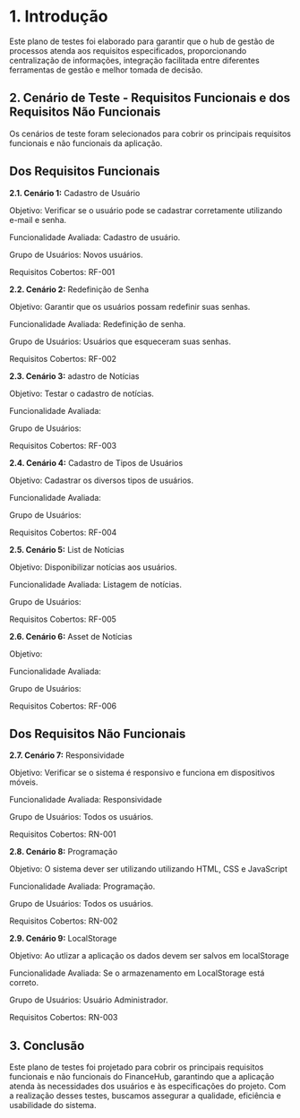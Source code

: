 # 1. Introdução

Este plano de testes foi elaborado para garantir que o hub de gestão de processos atenda aos requisitos especificados, proporcionando centralização de informações, integração facilitada entre diferentes ferramentas de gestão e melhor tomada de decisão.


## 2. Cenário de Teste - Requisitos Funcionais e dos Requisitos Não Funcionais

Os cenários de teste foram selecionados para cobrir os principais requisitos funcionais e não funcionais da aplicação.

## Dos Requisitos Funcionais

**2.1. Cenário 1:** Cadastro de Usuário

Objetivo: Verificar se o usuário pode se cadastrar corretamente utilizando e-mail e senha.

Funcionalidade Avaliada: Cadastro de usuário.

Grupo de Usuários: Novos usuários.

Requisitos Cobertos: RF-001

**2.2. Cenário 2:** Redefinição de Senha

Objetivo: Garantir que os usuários possam redefinir suas senhas.

Funcionalidade Avaliada: Redefinição de senha.

Grupo de Usuários: Usuários que esqueceram suas senhas.

Requisitos Cobertos: RF-002

**2.3. Cenário 3:** adastro de Notícias

Objetivo: Testar o cadastro de notícias.

Funcionalidade Avaliada: 

Grupo de Usuários: 

Requisitos Cobertos: RF-003

**2.4. Cenário 4:** Cadastro de Tipos de Usuários

Objetivo: Cadastrar os diversos tipos de usuários.

Funcionalidade Avaliada: 

Grupo de Usuários: 

Requisitos Cobertos: RF-004

**2.5. Cenário 5:** List de Notícias

Objetivo: Disponibilizar notícias aos usuários.

Funcionalidade Avaliada: Listagem de notícias.

Grupo de Usuários: 

Requisitos Cobertos: RF-005

**2.6. Cenário 6:** Asset  de Notícias

Objetivo: 

Funcionalidade Avaliada: 

Grupo de Usuários: 

Requisitos Cobertos: RF-006

## Dos Requisitos Não Funcionais

**2.7. Cenário 7:** Responsividade

Objetivo:  Verificar se o sistema é responsivo e funciona em dispositivos móveis.

Funcionalidade Avaliada: Responsividade

Grupo de Usuários: Todos os usuários.

Requisitos Cobertos: RN-001

**2.8. Cenário 8:** Programação

Objetivo: O sistema dever ser utilizando utilizando HTML, CSS e JavaScript

Funcionalidade Avaliada: Programação.

Grupo de Usuários: Todos os usuários.

Requisitos Cobertos: RN-002

**2.9. Cenário 9:** LocalStorage

Objetivo: Ao utlizar a aplicação os dados devem ser salvos em localStorage

Funcionalidade Avaliada: Se o armazenamento em LocalStorage está correto.

Grupo de Usuários: Usuário Administrador.

Requisitos Cobertos: RN-003

## 3. Conclusão
Este plano de testes foi projetado para cobrir os principais requisitos funcionais e não funcionais do FinanceHub, garantindo que a aplicação atenda às necessidades dos usuários e às especificações do projeto. Com a realização desses testes, buscamos assegurar a qualidade, eficiência e usabilidade do sistema.
